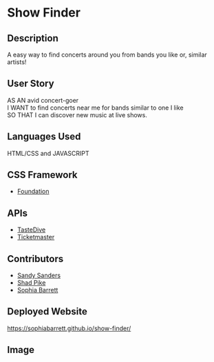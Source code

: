 # Show Finder

## Description
A easy way to find concerts around you from bands you like or, similar artists!

## User Story
AS AN avid concert-goer<br>
I WANT to find concerts near me for bands similar to one I like<br>
SO THAT I can discover new music at live shows.

## Languages Used
HTML/CSS and JAVASCRIPT

## CSS Framework
* [Foundation](https://get.foundation/sites/docs/)

## APIs
* [TasteDive](https://tastedive.com/read/api)
* [Ticketmaster](https://developer.ticketmaster.com/products-and-docs/apis/getting-started/)


## Contributors
* [Sandy Sanders](https://github.com/sandy-06)
* [Shad Pike](https://github.com/huf0)
* [Sophia Barrett](https://github.com/sophiabarrett)

## Deployed Website
https://sophiabarrett.github.io/show-finder/

## Image
